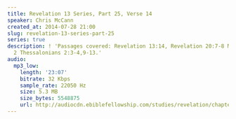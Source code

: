 ```yaml
---
title: Revelation 13 Series, Part 25, Verse 14
speaker: Chris McCann
created_at: 2014-07-28 21:00
slug: revelation-13-series-part-25
series: true
description: ! 'Passages covered: Revelation 13:14, Revelation 20:7-8 Matthew 24:24,
  2 Thessalonians 2:3-4,9-13.'
audio:
  mp3_low:
    length: '23:07'
    bitrate: 32 Kbps
    sample_rate: 22050 Hz
    size: 5.3 MB
    size_bytes: 5548875
    url: http://audiocdn.ebiblefellowship.com/studies/revelation/chapter-13/2014.07.28_McCann_-_Revelation_13_Series_Part_25.mp3
---
```

